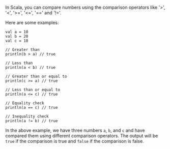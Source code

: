 In Scala, you can compare numbers using the comparison operators like '>', '<', '>=', '<=', '==' and '!='.

Here are some examples:

```
val a = 10
val b = 20
val c = 10

// Greater than
println(b > a) // true

// Less than
println(a < b) // true

// Greater than or equal to
println(c >= a) // true

// Less than or equal to
println(a <= c) // true

// Equality check
println(a == c) // true

// Inequality check
println(a != b) // true
```

In the above example, we have three numbers `a`, `b`, and `c` and have compared them using different comparison operators. The output will be `true` if the comparison is true and `false` if the comparison is false.